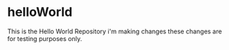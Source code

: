 # helloWorld
This is the Hello World Repository
i'm making changes
these changes are for testing purposes only.
